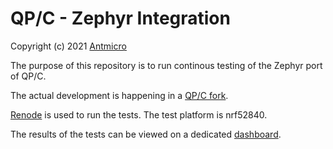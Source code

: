 # QP/C - Zephyr Integration

Copyright (c) 2021 [Antmicro](https://www.antmicro.com)

The purpose of this repository is to run continous testing of the Zephyr port of QP/C.

The actual development is happening in a [QP/C fork](https://github.com/antmicro/qpc/tree/zephyr).

[Renode](https://renode.io/) is used to run the tests.
The test platform is nrf52840.

The results of the tests can be viewed on a dedicated [dashboard](https://antmicro.github.io/qpc-zephyr-integration/report.html).

